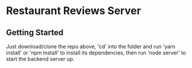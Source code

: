 <h1 id="title-link">
  Restaurant Reviews Server
</h1>

## Getting Started
Just download/clone the repo above, 'cd' into the folder and run 'yarn install'
or 'npm install' to install its dependencies, then run 'node server' to start
the backend server up.
